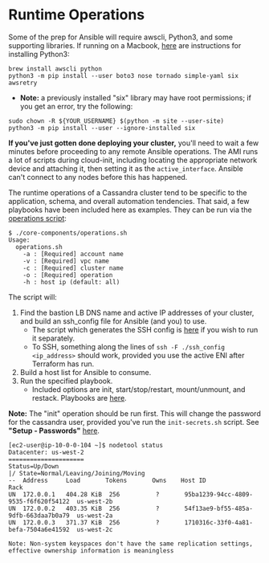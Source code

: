 # Runtime Operations

Some of the prep for Ansible will require awscli, Python3, and some supporting libraries.  If running on a Macbook,
[here](https://docs.python-guide.org/starting/install3/osx/) are instructions for installing Python3:

```
brew install awscli python
python3 -m pip install --user boto3 nose tornado simple-yaml six awsretry
```
* **Note:** a previously installed "six" library may have root permissions; if you get an error, try the following:
```
sudo chown -R ${YOUR_USERNAME} $(python -m site --user-site)
python3 -m pip install --user --ignore-installed six
```
**If you've just gotten done deploying your cluster,** you'll need to wait a few minutes before proceeding to any remote
Ansible operations.  The AMI runs a lot of scripts during cloud-init, including locating the appropriate network device
and attaching it, then setting it as the `active_interface`.  Ansible can't connect to any nodes before this has happened.

The runtime operations of a Cassandra cluster tend to be specific to the application, schema, and overall automation tendencies.
That said, a few playbooks have been included here as examples.  They can be run via the [operations script](../core-components/operations.sh):
```
$ ./core-components/operations.sh
Usage:
  operations.sh
    -a : [Required] account name
    -v : [Required] vpc name
    -c : [Required] cluster name
    -o : [Required] operation
    -h : host ip (default: all)
```
The script will:

1. Find the bastion LB DNS name and active IP addresses of your cluster, and build an ssh_config file for Ansible (and you)
to use.
    * The script which generates the SSH config is [here](../core-components/scripts/ssh/build-ssh-config.sh) if you wish to run it separately.
    * To SSH, something along the lines of `ssh -F ./ssh_config <ip_address>` should work, provided you use the active ENI
after Terraform has run.
2. Build a host list for Ansible to consume.
3. Run the specified playbook.
    * Included options are init, start/stop/restart, mount/unmount, and restack.  Playbooks are [here](../core-components/ansible/playbooks).

**Note:** The "init" operation should be run first.  This will change the password for the cassandra user, provided you've
run the `init-secrets.sh` script.  See **"Setup - Passwords"** [here](1.INITIAL_SETUP.md).
```
[ec2-user@ip-10-0-0-104 ~]$ nodetool status
Datacenter: us-west-2
=====================
Status=Up/Down
|/ State=Normal/Leaving/Joining/Moving
--  Address     Load       Tokens       Owns    Host ID                               Rack
UN  172.0.0.1   404.28 KiB  256          ?       95ba1239-94cc-4809-9535-f6f620f54122  us-west-2b
UN  172.0.0.2   403.35 KiB  256          ?       54f13ae9-bf55-485a-9dfb-663daa7b0a79  us-west-2a
UN  172.0.0.3   371.37 KiB  256          ?       1710316c-33f0-4a81-befa-7504a6e41592  us-west-2c

Note: Non-system keyspaces don't have the same replication settings, effective ownership information is meaningless
```